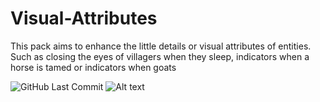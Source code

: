 # Visual-Attributes
This pack aims to enhance the little details or visual attributes of entities. Such as closing the eyes of villagers when they sleep, indicators when a horse is tamed or indicators when goats

<img alt="" src="https://img.shields.io/github/repo-size/Plueres/Visual-Attributes" /><img alt="GitHub Last Commit" src="https://img.shields.io/github/last-commit/Plueres/Visual-Attributes" />
![Alt text](<[copied link](https://img.shields.io/badge/GitHub%20Actions-2088FF.svg?style=for-the-badge&logo=GitHub-Actions&logoColor=white)>)
